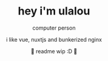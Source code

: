 <h1 align="center">hey i'm ulalou</h1>
<p align="center">computer person</p>
<p align="center">i like vue, nuxtjs and bunkerized nginx</p>
<p align="center">🚧 readme wip :D 🚧</p>

